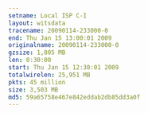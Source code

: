 ```yaml
---
setname: Local ISP C-I
layout: witsdata
tracename: 20090114-233000-0
end: Thu Jan 15 13:00:01 2009
originalname: 20090114-233000-0
gzsize: 1,805 MB
len: 0:30:00
start: Thu Jan 15 12:30:01 2009
totalwirelen: 25,951 MB
pkts: 45 million
size: 3,503 MB
md5: 59a65758e467e842eddab2db85dd3a0f
---
```

